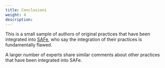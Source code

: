```yaml
---
title: Conclusions
weight: 4
description:
---
```


This is a small sample of authors of original practices that have been integrated into [SAFe](https://www.scaledagileframework.com/), who say the integration of their practices is fundamentally flawed.

A larger number of experts share similar comments about other practices that have been integrated into SAFe.
